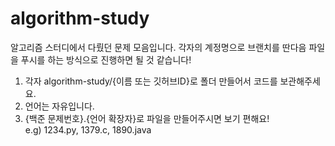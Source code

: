 # algorithm-study

알고리즘 스터디에서 다뤘던 문제 모음입니다.
각자의 계정명으로 브랜치를 딴다음 파일을 푸시를 하는 방식으로 진행하면 될 것 같습니다!

1. 각자 algorithm-study/{이름 또는 깃허브ID}로 폴더 만들어서 코드를 보관해주세요.
2. 언어는 자유입니다.
3. {백준 문제번호}.{언어 확장자}로 파일을 만들어주시면 보기 편해요!
   <br>e.g) 1234.py, 1379.c, 1890.java
